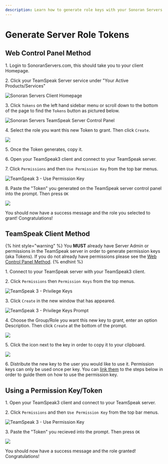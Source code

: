 ```yaml
---
description: Learn how to generate role keys with your Sonoran Servers TeamSpeak Server.
---
```


# Generate Server Role Tokens

## Web Control Panel Method

1\. Login to SonoranServers.com, this should take you to your client Homepage.

2\. Click your TeamSpeak Server service under "Your Active Products/Services"

![Sonoran Servers Client Homepage](<../../.gitbook/assets/image (131).png>)

3\. Click `Tokens` on the left hand sidebar menu or scroll down to the bottom of the page to find the `Tokens` button as pictured below.

![Sonoran Servers TeamSpeak Server Control Panel](<../../.gitbook/assets/image (115).png>)

4\. Select the role you want this new Token to grant. Then click `Create`.

![](<../../.gitbook/assets/image (7).png>)

5\. Once the Token generates, copy it.

6\. Open your TeamSpeak3 client and connect to your TeamSpeak server.

7\. Click `Permissions` and then `Use Permission Key` from the top bar menus.

![TeamSpeak 3 - Use Permission Key](<../../.gitbook/assets/image (103) (1).png>)

8\. Paste the "Token" you generated on the TeamSpeak server control panel into the prompt. Then press `OK`

![](<../../.gitbook/assets/image (90).png>)

You should now have a success message and the role you selected to grant! Congratulations!

## TeamSpeak Client Method

{% hint style="warning" %}
You **MUST** already have Server Admin or permissions in the TeamSpeak server in order to generate permission keys (aka Tokens). If you do not already have permissions please see the [Web Control Panel Method](generate-server-role-tokens.md#web-control-panel-method).
{% endhint %}

1\. Connect to your TeamSpeak server with your TeamSpeak3 client.

2\. Click `Permissions` then `Permission Keys` from the top menus.

![TeamSpeak 3 - Privilege Keys](<../../.gitbook/assets/image (112).png>)

3\. Click `Create` in the new window that has appeared.

![TeamSpeak 3 - Privilege Keys Prompt](<../../.gitbook/assets/image (107).png>)

4\. Choose the Group/Role you want this new key to grant, enter an option Description. Then click `Create` at the bottom of the prompt.

![](<../../.gitbook/assets/image (30).png>)

5\. Click the icon next to the key in order to copy it to your clipboard.

![](<../../.gitbook/assets/image (67).png>)

6\. Distribute the new key to the user you would like to use it. Permission keys can only be used once per key. You can [link them](generate-server-role-tokens.md#undefined) to the steps below in order to guide them on how to use the permission key.

## Using a Permission Key/Token

1\. Open your TeamSpeak3 client and connect to your TeamSpeak server.

2\. Click `Permissions` and then `Use Permission Key` from the top bar menus.

![TeamSpeak 3 - Use Permission Key](<../../.gitbook/assets/image (103) (1).png>)

3\. Paste the "Token" you recieved into the prompt. Then press `OK`

![](<../../.gitbook/assets/image (90).png>)

You should now have a success message and the role granted! Congratulations!
